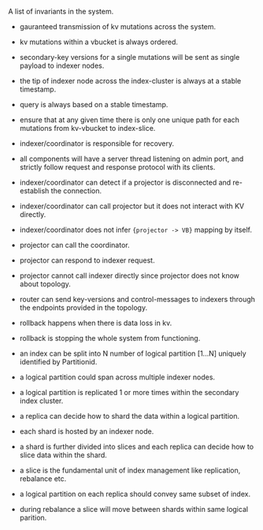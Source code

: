 A list of invariants in the system.

* gauranteed transmission of kv mutations across the system.
* kv mutations within a vbucket is always ordered.
* secondary-key versions for a single mutations will be sent as single
  payload to indexer nodes.
* the tip of indexer node across the index-cluster is always at a stable
  timestamp.
* query is always based on a stable timestamp.
* ensure that at any given time there is only one unique path for each
  mutations from kv-vbucket to index-slice.
* indexer/coordinator is responsible for recovery.

* all components will have a server thread listening on admin port, and strictly
  follow request and response protocol with its clients.
* indexer/coordinator can detect if a projector is disconnected and
  re-establish the connection.
* indexer/coordinator can call projector but it does not interact with KV
  directly.
* indexer/coordinator does not infer `{projector -> VB}` mapping by itself.
* projector can call the coordinator.
* projector can respond to indexer request.
* projector cannot call indexer directly since projector does not know about
  topology.
* router can send key-versions and control-messages to indexers through the
  endpoints provided in the topology.
* rollback happens when there is data loss in kv.
* rollback is stopping the whole system from functioning.

* an index can be split into N number of logical partition [1...N] uniquely
  identified by Partitionid.
* a logical partition could span across multiple indexer nodes.
* a logical partition is replicated 1 or more times within the secondary index
  cluster.
* a replica can decide how to shard the data within a logical partition.
* each shard is hosted by an indexer node.
* a shard is further divided into slices and each replica can decide how to
  slice data within the shard.
* a slice is the fundamental unit of index management like replication,
  rebalance etc.
* a logical partition on each replica should convey same subset of index.
* during rebalance a slice will move between shards within same logical
  parition.
